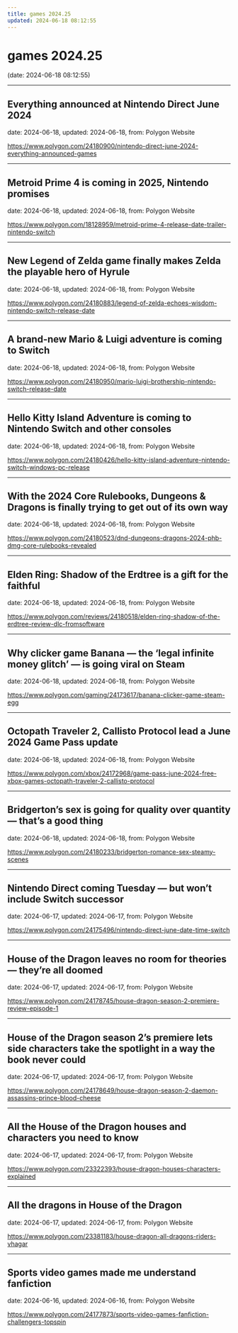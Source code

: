 ```yaml
---
title: games 2024.25
updated: 2024-06-18 08:12:55
---
```


# games 2024.25

(date: 2024-06-18 08:12:55)

---

## Everything announced at Nintendo Direct June 2024

date: 2024-06-18, updated: 2024-06-18, from: Polygon Website

 

<https://www.polygon.com/24180900/nintendo-direct-june-2024-everything-announced-games>

---

## Metroid Prime 4 is coming in 2025, Nintendo promises

date: 2024-06-18, updated: 2024-06-18, from: Polygon Website

 

<https://www.polygon.com/18128959/metroid-prime-4-release-date-trailer-nintendo-switch>

---

## New Legend of Zelda game finally makes Zelda the playable hero of Hyrule

date: 2024-06-18, updated: 2024-06-18, from: Polygon Website

 

<https://www.polygon.com/24180883/legend-of-zelda-echoes-wisdom-nintendo-switch-release-date>

---

## A brand-new Mario & Luigi adventure is coming to Switch

date: 2024-06-18, updated: 2024-06-18, from: Polygon Website

 

<https://www.polygon.com/24180950/mario-luigi-brothership-nintendo-switch-release-date>

---

## Hello Kitty Island Adventure is coming to Nintendo Switch and other consoles

date: 2024-06-18, updated: 2024-06-18, from: Polygon Website

 

<https://www.polygon.com/24180426/hello-kitty-island-adventure-nintendo-switch-windows-pc-release>

---

## With the 2024 Core Rulebooks, Dungeons & Dragons is finally trying to get out of its own way

date: 2024-06-18, updated: 2024-06-18, from: Polygon Website

 

<https://www.polygon.com/24180523/dnd-dungeons-dragons-2024-phb-dmg-core-rulebooks-revealed>

---

## Elden Ring: Shadow of the Erdtree is a gift for the faithful

date: 2024-06-18, updated: 2024-06-18, from: Polygon Website

 

<https://www.polygon.com/reviews/24180518/elden-ring-shadow-of-the-erdtree-review-dlc-fromsoftware>

---

## Why clicker game Banana — the ‘legal infinite money glitch’ — is going viral on Steam

date: 2024-06-18, updated: 2024-06-18, from: Polygon Website

 

<https://www.polygon.com/gaming/24173617/banana-clicker-game-steam-egg>

---

## Octopath Traveler 2, Callisto Protocol lead a June 2024 Game Pass update

date: 2024-06-18, updated: 2024-06-18, from: Polygon Website

 

<https://www.polygon.com/xbox/24172968/game-pass-june-2024-free-xbox-games-octopath-traveler-2-callisto-protocol>

---

## Bridgerton’s sex is going for quality over quantity — that’s a good thing

date: 2024-06-18, updated: 2024-06-18, from: Polygon Website

 

<https://www.polygon.com/24180233/bridgerton-romance-sex-steamy-scenes>

---

## Nintendo Direct coming Tuesday — but won’t include Switch successor

date: 2024-06-17, updated: 2024-06-17, from: Polygon Website

 

<https://www.polygon.com/24175496/nintendo-direct-june-date-time-switch>

---

## House of the Dragon leaves no room for theories — they’re all doomed

date: 2024-06-17, updated: 2024-06-17, from: Polygon Website

 

<https://www.polygon.com/24178745/house-dragon-season-2-premiere-review-episode-1>

---

## House of the Dragon season 2’s premiere lets side characters take the spotlight in a way the book never could

date: 2024-06-17, updated: 2024-06-17, from: Polygon Website

 

<https://www.polygon.com/24178649/house-dragon-season-2-daemon-assassins-prince-blood-cheese>

---

## All the House of the Dragon houses and characters you need to know

date: 2024-06-17, updated: 2024-06-17, from: Polygon Website

 

<https://www.polygon.com/23322393/house-dragon-houses-characters-explained>

---

## All the dragons in House of the Dragon

date: 2024-06-17, updated: 2024-06-17, from: Polygon Website

 

<https://www.polygon.com/23381183/house-dragon-all-dragons-riders-vhagar>

---

## Sports video games made me understand fanfiction

date: 2024-06-16, updated: 2024-06-16, from: Polygon Website

 

<https://www.polygon.com/24177873/sports-video-games-fanfiction-challengers-topspin>

